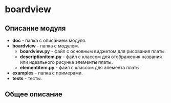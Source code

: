 # boardview

## Описание модуля

* **doc** - папка с описанием модуля.
* **boardview** - папка с модулем.
    * **boardview.py** - файл с основным виджетом для рисования платы.
    * **descriptionitem.py** - файл с классом для отображения названия или идеального рисунка элементы платы.
    * **elementitem.py** - файл с классом для элемента платы.
* **examples** - папка с примерами.
* **tests** - тесты.

## Общее описание
